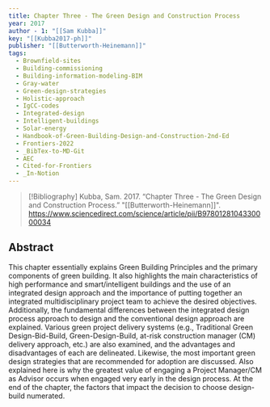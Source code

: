```yaml
---
title: Chapter Three - The Green Design and Construction Process
year: 2017
author - 1: "[[Sam Kubba]]"
key: "[[Kubba2017-ph]]"
publisher: "[[Butterworth-Heinemann]]"
tags:
  - Brownfield-sites
  - Building-commissioning
  - Building-information-modeling-BIM
  - Gray-water
  - Green-design-strategies
  - Holistic-approach
  - IgCC-codes
  - Integrated-design
  - Intelligent-buildings
  - Solar-energy
  - Handbook-of-Green-Building-Design-and-Construction-2nd-Ed
  - Frontiers-2022
  - _BibTex-to-MD-Git
  - AEC
  - Cited-for-Frontiers
  - _In-Notion
---
```


> [!Bibliography]
> Kubba, Sam. 2017. “Chapter Three - The Green Design and Construction Process.” "[[Butterworth-Heinemann]]". https://www.sciencedirect.com/science/article/pii/B9780128104330000034

## Abstract
This chapter essentially explains Green Building Principles and the primary components of green building. It also highlights the main characteristics of high performance and smart/intelligent buildings and the use of an integrated design approach and the importance of putting together an integrated multidisciplinary project team to achieve the desired objectives. Additionally, the fundamental differences between the integrated design process approach to design and the conventional design approach are explained. Various green project delivery systems (e.g., Traditional Green Design-Bid-Build, Green-Design-Build, at-risk construction manager (CM) delivery approach, etc.) are also examined, and the advantages and disadvantages of each are delineated. Likewise, the most important green design strategies that are recommended for adoption are discussed. Also explained here is why the greatest value of engaging a Project Manager/CM as Advisor occurs when engaged very early in the design process. At the end of the chapter, the factors that impact the decision to choose design-build numerated.